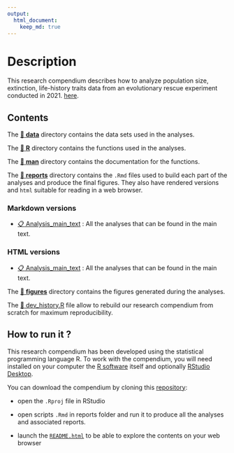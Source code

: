 ```yaml
---
output: 
  html_document:
    keep_md: true
---
```


<!-- README.md is generated from README.Rmd. Please edit that file -->



# Description


This research compendium describes how to analyze population size, extinction, life-history traits data from an evolutionary rescue experiment conducted in 2021. [here](https://github.com/olazlaure/AnalysisEvolRescueExp).


## Contents

The [:open_file_folder: **data**](data/) directory contains the data sets used in the analyses. 

The [:open_file_folder: **R**](R/) directory contains the functions used in the analyses.

The [:open_file_folder: **man**](man/) directory contains the documentation for the functions.
  
The [:open_file_folder: **reports**](reports/) directory contains the `.Rmd` files used to build each part of the analyses and produce the final figures. They also have rendered versions and `html` suitable for reading in a web browser.

### Markdown versions

 - [:clipboard: Analysis_main_text](reports/mainanalysis.Rmd) : All the analyses that can be found in the main text.

 
### HTML versions

 - [:clipboard: Analysis_main_text](reports/mainanalysis.html) : All the analyses that can be found in the main text.

The [:open_file_folder: **figures**](figures/) directory contains the figures generated during the analyses.

The [:hammer: dev_history.R](dev_history.R) file allow to rebuild our research compendium from scratch for maximum reproducibility.


## How to run it ?

This research compendium has been developed using the statistical programming language R. To work with the compendium, you will need
installed on your computer the [R software](https://cloud.r-project.org/)
itself and optionally [RStudio Desktop](https://rstudio.com/products/rstudio/download/).

You can download the compendium by cloning this [repository](https://github.com/olazlaure/EvolRescueDiversity.git):
  
  - open the `.Rproj` file in RStudio

  - open scripts `.Rmd` in reports folder and run it to produce all the analyses and associated reports.
  
  - launch the [`README.html`](README.html) to be able to explore the contents on your web browser


